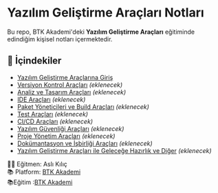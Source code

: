 # Yazılım Geliştirme Araçları Notları

Bu repo, BTK Akademi'deki **Yazılım Geliştirme Araçları** eğitiminde edindiğim kişisel notları içermektedir.


## 📘 İçindekiler

- [Yazılım Geliştirme Araçlarına Giriş](./yazilim-gelistirme.md)
- [Versiyon Kontrol Araçları](./versiyon-kontrol.md) *(eklenecek)*
- [Analiz ve Tasarım Araçları](./analiz-tasarim.md) *(eklenecek)*
- [IDE Araçları](./ide-araclari.md) *(eklenecek)*
- [Paket Yöneticileri ve Build Araçları](./paket-build.md) *(eklenecek)*
- [Test Araçları](./test-araclari.md) *(eklenecek)*
- [CI/CD Araçları](./ci-cd.md) *(eklenecek)*
- [Yazılım Güvenliği Araçları](./guvenlik-araclari.md) *(eklenecek)*
- [Proje Yönetim Araçları](./proje-yonetimi.md) *(eklenecek)*
- [Dokümantasyon ve İşbirliği Araçları](./dokumantasyon-isbirligi.md) *(eklenecek)*
- [Yazılım Geliştirme Araçları ile Geleceğe Hazırlık ve Diğer](./gelecek-ve-diger.md)  *(eklenecek)*

  
  

👩‍🏫 Eğitmen: Aslı Kılıç <br>
📚 Platform: [BTK Akademi](https://www.btkakademi.gov.tr) <br>
📚Eğitim :[BTK Akademi](https://www.btkakademi.gov.tr/portal/course/yazilim-gelistirme-araclari-43724)
